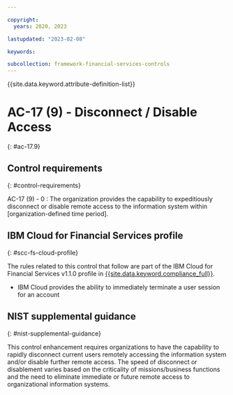 ```yaml
---

copyright:
  years: 2020, 2023

lastupdated: "2023-02-08"

keywords:

subcollection: framework-financial-services-controls
---
```


{{site.data.keyword.attribute-definition-list}}

               
# AC-17 (9) - Disconnect / Disable Access
{: #ac-17.9}

## Control requirements
{: #control-requirements}

AC-17 (9) - 0
    : The organization provides the capability to expeditiously disconnect or disable remote access to the information system within [organization-defined time period].

## IBM Cloud for Financial Services profile
{: #scc-fs-cloud-profile}

The rules related to this control that follow are part of the IBM Cloud for Financial Services v1.1.0 profile in [{{site.data.keyword.compliance_full}}](/docs/security-compliance?topic=security-compliance-getting-started).

- IBM Cloud provides the ability to immediately terminate a user session for an account

## NIST supplemental guidance
{: #nist-supplemental-guidance}

This control enhancement requires organizations to have the capability to rapidly disconnect current users remotely accessing the information system and/or disable further remote access. The speed of disconnect or disablement varies based on the criticality of missions/business functions and the need to eliminate immediate or future remote access to organizational information systems.





